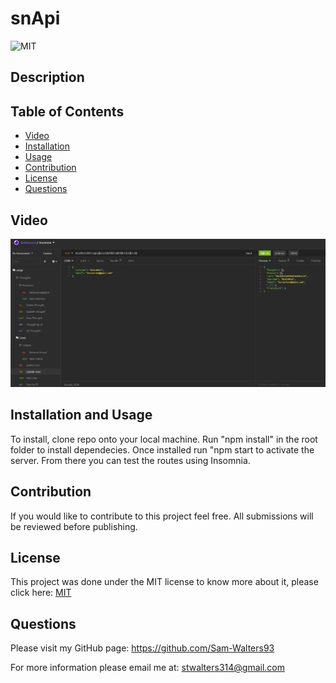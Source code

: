 # snApi

  ![MIT](https://img.shields.io/badge/License-MIT-green)

  ## Description
  

  ## Table of Contents
  * [Video](#Video)
  * [Installation](#installation)
  * [Usage](#usage)
  * [Contribution](#contribution)
  * [License](#license)
  * [Questions](#questions)

  ## Video

 [![Walkthrough Video](./img/Capture.png)](https://drive.google.com/file/d/1GELUXFJ5nMMXz9IcOj2mRd_HjEFngzr6/view)

 

  
  ## Installation and Usage
 To install, clone repo onto your local machine. Run "npm install" in the root folder to install dependecies. Once installed run "npm   start to activate the server. From there you can test the routes using Insomnia. 
  

  ## Contribution
  If you would like to contribute to this project feel free. All submissions will be reviewed before publishing. 

  ## License
  This project was done under the MIT license to know more about it, please click here: [MIT](https://choosealicense.com/licenses/mit/)

  ## Questions
  Please visit my GitHub page: https://github.com/Sam-Walters93
  
  For more information please email me at: stwalters314@gmail.com
